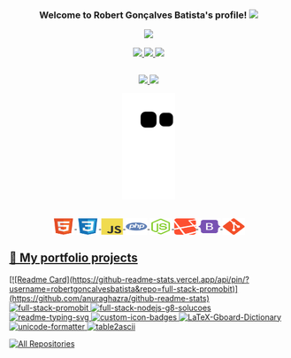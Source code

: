 <h3 align="center">
  Welcome to Robert Gonçalves Batista's profile!
  <img src="https://media.giphy.com/media/hvRJCLFzcasrR4ia7z/giphy.gif" width="28">
</h3>

<!-- Typing SVG by DenverCoder1 - https://github.com/DenverCoder1/readme-typing-svg -->
<p align="center">
  <a href="https://github.com/DenverCoder1/readme-typing-svg">
    <img src="https://readme-typing-svg.herokuapp.com?color=%2336BCF7&lines=Full-stack+PHP+and+Javascript+web+developer;Always+learning+new+things;Experienced+PHP+projects">
  </a>
</p>

<!-- Social icons section -->
<div align="center">
  <a href="https://api.whatsapp.com/send?phone=5522999363638" target="_blank">
    <img src="https://img.shields.io/badge/WhatsApp-25D366?style=for-the-badge&logo=whatsapp&logoColor=white" target="_blank">
  </a>
  <a href = "mailto:robert.comunicar@gmail.com">
    <img src="https://img.shields.io/badge/-Gmail-%23333?style=for-the-badge&logo=gmail&logoColor=white" target="_blank">
  </a>
  <a href="https://www.linkedin.com/in/robert-gon%C3%A7alves-batista-092985189/" target="_blank">
    <img src="https://img.shields.io/badge/-LinkedIn-%230077B5?style=for-the-badge&logo=linkedin&logoColor=white" target="_blank">
  </a>  
</div>

<!-- GitHub Stats -->
##

<div align="center">
  <a href="https://github.com/robertgoncalvesbatista">
  <img height="180em" src="https://github-readme-stats.vercel.app/api?username=robertgoncalvesbatista&show_icons=true&theme=dracula&include_all_commits=true&count_private=true"/>
  <img height="180em" src="https://github-readme-stats.vercel.app/api/top-langs/?username=robertgoncalvesbatista&layout=compact&langs_count=7&theme=dracula"/>
    
  ![Snake animation](https://github.com/robertgoncalvesbatista/robertgoncalvesbatista/blob/output/github-contribution-grid-snake.svg)
</div>
  
<!-- Technologies -->
<div style="display: inline_block" align="center"><br>
  <img align="center" alt="Robert-HTML" height="30" width="40" src="https://raw.githubusercontent.com/devicons/devicon/master/icons/html5/html5-original.svg">
  <img align="center" alt="Robert-CSS" height="30" width="40" src="https://raw.githubusercontent.com/devicons/devicon/master/icons/css3/css3-original.svg">
  <img align="center" alt="Robert-JS" height="30" width="40" src="https://raw.githubusercontent.com/devicons/devicon/master/icons/javascript/javascript-original.svg">
  <img align="center" alt="Robert-PHP" height="30" width="40" src="https://raw.githubusercontent.com/devicons/devicon/master/icons/php/php-plain.svg">
  <img align="center" alt="Robert-NodeJS" height="30" width="40" src="https://raw.githubusercontent.com/devicons/devicon/master/icons/nodejs/nodejs-plain.svg">
  <img align="center" alt="Robert-Laravel" height="30" width="40" src="https://raw.githubusercontent.com/devicons/devicon/master/icons/laravel/laravel-plain.svg">
  <img align="center" alt="Robert-Bootstrap" height="30" width="40" src="https://raw.githubusercontent.com/devicons/devicon/master/icons/bootstrap/bootstrap-plain.svg">
  <img align="center" alt="Robert-Git" height="30" width="40" src="https://raw.githubusercontent.com/devicons/devicon/master/icons/git/git-original.svg">
</div>

## 📘 My portfolio projects

<p align="left">
  [![Readme Card](https://github-readme-stats.vercel.app/api/pin/?username=robertgoncalvesbatista&repo=full-stack-promobit)](https://github.com/anuraghazra/github-readme-stats)
  
  <a href="https://github.com/robertgoncalvesbatista/full-stack-promobit">
    <img width="282" src="https://github-readme-stats.vercel.app/api/pin/?username=robertgoncalvesbatista&repo=full-stack-promobit&hide_border=true&bg_color=1F222E&title_color=F85D7F&icon_color=F8D866&theme=react&show_icons=false" alt="full-stack-promobit" />
  </a>
  
  <a href="https://github.com/robertgoncalvesbatista/full-stack-nodejs-g8-solucoes">
    <img width="282" src="https://github-readme-stats.vercel.app/api/pin/?username=robertgoncalvesbatista&repo=full-stack-nodejs-g8-solucoes&hide_border=true&bg_color=1F222E&title_color=F85D7F&icon_color=F8D866&theme=react&show_icons=false" alt="full-stack-nodejs-g8-solucoes" />
  </a>
  
  <a href="https://github.com/DenverCoder1/readme-typing-svg">
    <img width="282" src="https://denvercoder1-github-readme-stats.vercel.app/api/pin/?username=DenverCoder1&repo=readme-typing-svg&hide_border=true&bg_color=1F222E&title_color=F85D7F&icon_color=F8D866&theme=react&show_icons=false" alt="readme-typing-svg">
  </a>
  <a href="https://github.com/DenverCoder1/custom-icon-badges">
    <img width="282" src="https://denvercoder1-github-readme-stats.vercel.app/api/pin?username=DenverCoder1&repo=custom-icon-badges&theme=react&bg_color=1F222E&title_color=F85D7F&icon_color=F8D866&hide_border=true&show_icons=false" alt="custom-icon-badges">
  </a>
  <a href="https://github.com/DenverCoder1/LaTeX-Gboard-Dictionary">
    <img width="282" src="https://denvercoder1-github-readme-stats.vercel.app/api/pin/?username=DenverCoder1&repo=LaTeX-Gboard-Dictionary&theme=react&bg_color=1F222E&title_color=F85D7F&icon_color=F8D866&hide_border=true&show_icons=false" alt="LaTeX-Gboard-Dictionary">
  </a>
  <a href="https://github.com/DenverCoder1/unicode-formatter">
    <img width="282" src="https://denvercoder1-github-readme-stats.vercel.app/api/pin/?username=DenverCoder1&repo=unicode-formatter&theme=react&bg_color=1F222E&title_color=F85D7F&icon_color=F8D866&hide_border=true&show_icons=false" alt="unicode-formatter">
  </a>
  <a href="https://github.com/DenverCoder1/table2ascii">
    <img width="282" src="https://denvercoder1-github-readme-stats.vercel.app/api/pin/?username=DenverCoder1&repo=table2ascii&theme=react&bg_color=1F222E&title_color=F85D7F&icon_color=F8D866&hide_border=true&show_icons=false" alt="table2ascii">
  </a>
</p>

<p align="left">
  <a href="https://github.com/DenverCoder1?tab=repositories&sort=stargazers">
    <img alt="All Repositories" title="All Repositories" src="https://custom-icon-badges.herokuapp.com/badge/-All%20Repos-2962FF?style=for-the-badge&logoColor=white&logo=repo"/>   </a>
</p>
